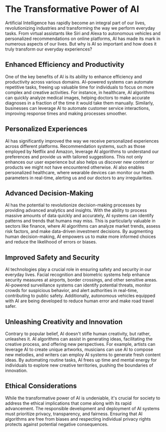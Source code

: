 # The Transformative Power of AI

Artificial Intelligence has rapidly become an integral part of our lives, revolutionizing
industries and transforming the way we perform everyday tasks. From virtual assistants like Siri
and Alexa to autonomous vehicles and personalized recommendations on online platforms, AI has made
its mark in numerous aspects of our lives. But why is AI so important and how does it truly
transform our everyday experiences?

## Enhanced Efficiency and Productivity

One of the key benefits of AI is its ability to enhance efficiency and productivity across various
domains. AI-powered systems can automate repetitive tasks, freeing up valuable time for individuals
to focus on more complex and creative activities. For instance, in healthcare, AI algorithms can
quickly analyze medical images, helping doctors to make accurate diagnoses in a fraction of the
time it would take them manually. Similarly, businesses can leverage AI to automate customer
service interactions, improving response times and making processes smoother.

## Personalized Experiences

AI has significantly improved the way we receive personalized experiences across different
platforms. Recommendation systems, such as those employed by Netflix and Amazon, leverage AI
algorithms to understand our preferences and provide us with tailored suggestions. This not only
enhances our user experience but also helps us discover new content or products we might not have
encountered otherwise. AI also enables personalized healthcare, where wearable devices can monitor
our health parameters in real-time, alerting us and our doctors to any irregularities.

## Advanced Decision-Making

AI has the potential to revolutionize decision-making processes by providing advanced analytics and
insights. With the ability to process massive amounts of data quickly and accurately, AI systems
can identify patterns and trends that humans may miss. This is particularly valuable in sectors
like finance, where AI algorithms can analyze market trends, assess risk factors, and make
data-driven investment decisions. By augmenting human decision-making, AI empowers us to make more
informed choices and reduce the likelihood of errors or biases.

## Improved Safety and Security

AI technologies play a crucial role in ensuring safety and security in our everyday lives. Facial
recognition and biometric systems help enhance security measures at airports, border crossings, and
other sensitive areas. AI-powered surveillance systems can identify potential threats, monitor
crowds for suspicious behavior, and alert authorities in real-time, contributing to public safety.
Additionally, autonomous vehicles equipped with AI are being developed to reduce human error and
make road travel safer.

## Unleashing Creativity and Innovation

Contrary to popular belief, AI doesn't stifle human creativity, but rather, unleashes it. AI
algorithms can assist in generating ideas, facilitating the creative process, and offering new
perspectives. For example, artists can leverage AI to create unique artworks, musicians can use AI
to compose new melodies, and writers can employ AI systems to generate fresh content ideas. By
automating routine tasks, AI frees up time and mental energy for individuals to explore new
creative territories, pushing the boundaries of innovation.

## Ethical Considerations

While the transformative power of AI is undeniable, it's crucial for society to address the ethical
implications that come along with its rapid advancement. The responsible development and deployment
of AI systems must prioritize privacy, transparency, and fairness. Ensuring that AI algorithms are
free from biases and respecting individual privacy rights protects against potential negative
consequences.


